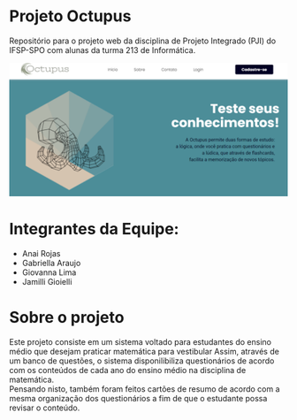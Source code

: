 # Projeto Octupus 
Repositório para o projeto web da disciplina de Projeto Integrado (PJI) do IFSP-SPO com alunas da turma 213 de Informática.

![](https://github.com/jamilligioielli/Octupus/blob/master/apresentacao/octupus_paginaInicial.png)

# Integrantes da Equipe:
- Anai Rojas
- Gabriella Araujo
- Giovanna Lima
- Jamilli Gioielli

# Sobre o projeto
<p> Este projeto consiste em um sistema voltado para estudantes do ensino médio que desejam praticar matemática para vestibular 
Assim, através de um banco de questões, o sistema disponilibiliza questionários de acordo com os conteúdos de cada ano 
do ensino médio na disciplina de matemática. <br> Pensando nisto, também foram feitos cartões de resumo de acordo com a mesma organização dos questionários a fim de que o estudante possa revisar o conteúdo.
<p/>

